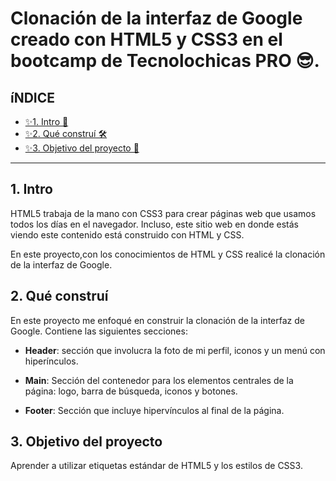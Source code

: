 # Clonación de la interfaz de Google creado con HTML5 y CSS3 en el bootcamp de Tecnolochicas PRO 😎.

## íNDICE

* [✨1. Intro 🧐](https://github.com/YaretziLeon/cloninterfazgoogle/tree/main#1-intro)
* [✨2. Qué construí 🛠](https://github.com/YaretziLeon/cloninterfazgoogle/edit/main/README.md#2-qu%C3%A9-constru%C3%AD)
* [✨3. Objetivo del proyecto 🎯](https://github.com/YaretziLeon/cloninterfazgoogle/edit/main/README.md#3-objetivo-del-proyecto)

****

## 1. Intro
HTML5 trabaja de la mano con CSS3 para crear páginas web que usamos todos los días en el navegador. Incluso, este sitio web en donde estás viendo este contenido está construido con HTML y CSS.

En este proyecto,con los conocimientos de HTML y CSS realicé la clonación de la interfaz de Google.

## 2. Qué construí
En este proyecto me enfoqué en construir la clonación de la interfaz de Google.
Contiene las siguientes secciones:

* **Header**: sección que involucra la foto de mi perfil, iconos y un menú con hiperínculos.

* **Main**: Sección del contenedor para los elementos centrales de la página: logo, barra de búsqueda, iconos y botones.

* **Footer**: Sección que incluye hipervínculos al final de la página.

## 3. Objetivo del proyecto
Aprender a utilizar etiquetas estándar de HTML5 y los estilos de CSS3.
